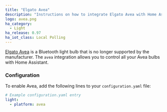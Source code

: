 ```yaml
---
title: "Elgato Avea"
description: "Instructions on how to integrate Elgato Avea with Home Assistant."
logo: avea.png
ha_category:
  - Light
ha_release: 0.97
ha_iot_class: Local Polling
---
```


[Elgato Avea](http://web.archive.org/web/20170930210431/https://www.elgato.com/avea) is a Bluetooth light bulb that is no longer supported by the manufacturer. The `avea` integration allows you to control all your Avea bulbs with Home Assistant.

### Configuration

To enable Avea, add the following lines to your `configuration.yaml` file:

```yaml
# Example configuration.yaml entry
light:
  - platform: avea
```
